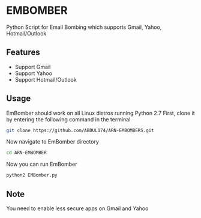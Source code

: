 # EMBOMBER
Python Script for Email Bombing which supports Gmail, Yahoo, Hotmail/Outlook





## Features
- Support Gmail
- Support Yahoo
- Support Hotmail/Outlook

## Usage
EmBomber should work on all Linux distros running Python 2.7
First, clone it by entering the following command in the terminal
``` bash
git clone https://github.com/ABDUL174/ARN-EMBOMBERS.git
```
Now navigate to EmBomber directory
``` bash
cd ARN-EMBOMBER
```
Now you can run EmBomber
``` bash
python2 EMBomber.py
```
## Note
You need to enable less secure apps on Gmail and Yahoo
